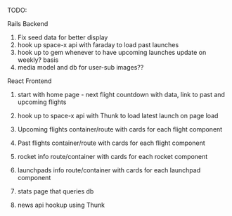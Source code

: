 TODO:

Rails Backend
1. Fix seed data for better display
2. hook up space-x api with faraday to load past launches
3. hook up to gem whenever to have upcoming launches update on weekly? basis
4. media model and db for user-sub images??

React Frontend
1. start with home page - next flight countdown with data, link to past and upcoming flights
1. hook up to space-x api with Thunk to load latest launch on page load

2. Upcoming flights container/route with cards for each flight component
3. Past flights container/route with cards for each flight component
4. rocket info route/container with cards for each rocket component
5. launchpads info route/container with cards for each launchpad component
6. stats page that queries db
7. news api hookup using Thunk
